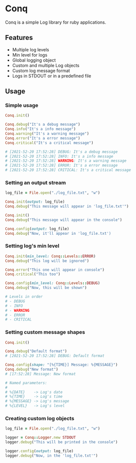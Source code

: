 # Conq

Conq is a simple Log library for ruby applications.

## **Features**

- Multiple log levels
- Min level for logs
- Global logging object
- Custom and multiple Log objects
- Custom log message format
- Logs in STDOUT or in a predefined file

## **Usage**

### **Simple usage**

```ruby
Conq.init()

Conq.debug("It's a debug message")
Conq.info("It's a info message")
Conq.warning("It's a warning message")
Conq.error("It's a error message")
Conq.critical("It's a critical message")

# [2021-52-20 17:52:28] DEBUG: It's a debug message
# [2021-52-20 17:52:28] INFO: It's a info message
# [2021-52-20 17:52:28] WARNING: It's a warning message
# [2021-52-20 17:52:28] ERROR: It's a error message
# [2021-52-20 17:52:28] CRITICAL: It's a critical message
```

### **Setting an output stream**

```ruby
log_file = File.open("./log_file.txt", "w")

Conq.init(output: log_file)
Conq.debug("This message will appear in 'log_file.txt'")

Conq.init()
Conq.debug("This message will appear in the console")

Conq.config(output: log_file)
Conq.debug("Now, it'll appear in 'log_file.txt')
```

### **Setting log's min level**

```ruby
Conq.init(min_level: Conq::Levels::ERROR)
Conq.debug("This log will be ignored")

Conq.error("This one will appear in console")
Conq.critical("This too")

Conq.config(min_level: Conq::Levels::DEBUG)
Conq.debug("Now, this will be shown")

# Levels in order
# - DEBUG
# - INFO
# - WARNING
# - ERROR
# - CRITICAL
```

### **Setting custom message shapes**

```ruby
Conq.init()

Conq.debug("Default format")
# [2021-52-20 17:52:28] DEBUG: Default format

Conq.config(shape: "[%{TIME}] Message: %{MESSAGE}")
Conq.debug("New format")
# [17:52:28] Message: New format

# Named parameters:
#
# %{DATE}    -> Log's date
# %{TIME}    -> Log's time
# %{MESSAGE} -> Log's message
# %{LEVEL}   -> Log's level
```

### **Creating custom log objects**

```ruby
log_file = File.open("./log_file.txt", "w")

logger = Conq::Logger.new STDOUT
logger.debug("This will be printed in the console")

logger.config(output: log_file)
logger.debug("Now, in the 'log_file.txt'")
```
